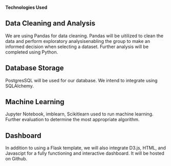 **Technologies Used**
## Data Cleaning and Analysis
We are using Pandas for data cleaning. Pandas will be uitilized to clean the data and perform exploratory analysisenabling the group to make an informed decision when selecting a dataset. Further analysis will be completed using Python.

## Database Storage
PostgresSQL will be used for our database. We intend to integrate using SQLAlchemy.

## Machine Learning
Jupyter Notebook, imblearn, Scikitlearn used to run machine learning. Further evaluation to determine the most appropriate algorithm.

## Dashboard
In addition to using a Flask template, we will also integrate D3.js, HTML, and Javascipt for a fully functioning and interactive dashboard. It will be hosted on Github.